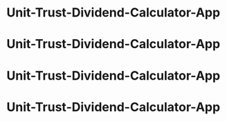 # Unit-Trust-Dividend-Calculator-App
# Unit-Trust-Dividend-Calculator-App
# Unit-Trust-Dividend-Calculator-App
# Unit-Trust-Dividend-Calculator-App
